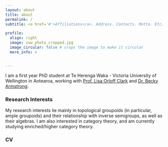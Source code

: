 ```yaml
---
layout: about
title: about
permalink: /
subtitle: <a href='#'>Affiliations</a>. Address. Contacts. Motto. Etc.

profile:
  align: right
  image: vuw_photo_cropped.jpg
  image_circular: false # crops the image to make it circular
  more_info: >


---
```


I am a first year PhD student at Te Herenga Waka - Victoria University of Wellington in Aotearoa, working with <a href="https://people.wgtn.ac.nz/lisa.orloffclark">Prof. Lisa Orloff Clark</a> and <a href="https://beckyarmstrong.com.au/">Dr. Becky Armstrong</a>. 

<h3> Research Interests </h3>

My research interests lie mainly in topological groupoids (in particular, ample groupoids) and their relationship with inverse semigroups, as well as their algebras. I am also interested in category theory, and am currently studying enriched/higher category theory. 

<h3>CV</h3>




